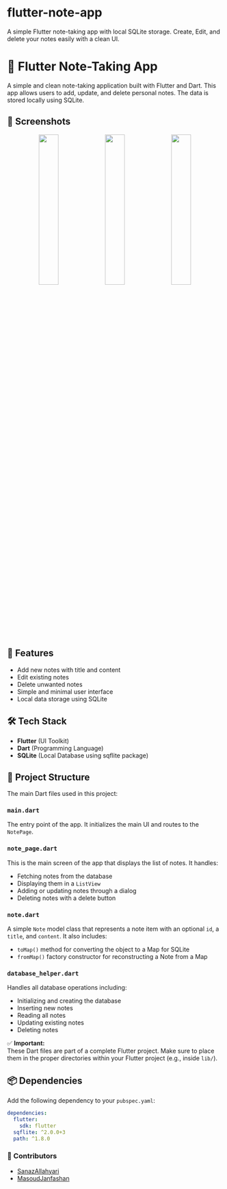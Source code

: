 
# flutter-note-app
A simple Flutter note-taking app with local SQLite storage. Create, Edit, and delete your notes easily with a clean UI.

# 📝 Flutter Note-Taking App

A simple and clean note-taking application built with Flutter and Dart. This app allows users to add, update, and delete personal notes. The data is stored locally using SQLite.

## 🧪 Screenshots

<p align="center">
  <img src="https://github.com/user-attachments/assets/b88db8da-dd1d-4d47-8ebb-9ff2e1a3c5d7" width="30%">
  <img src="https://github.com/user-attachments/assets/37bfeb17-9ec1-4b01-8a00-a807ab4aeb9f" width="30%">
  <img src="https://github.com/user-attachments/assets/6612c714-3f74-4589-96b5-3d9724153dc4" width="30%">
</p>



## 📱 Features

- Add new notes with title and content
- Edit existing notes
- Delete unwanted notes
- Simple and minimal user interface
- Local data storage using SQLite

## 🛠️ Tech Stack

- **Flutter** (UI Toolkit)
- **Dart** (Programming Language)
- **SQLite** (Local Database using sqflite package)

## 📁 Project Structure

The main Dart files used in this project:

### `main.dart`

The entry point of the app. It initializes the main UI and routes to the `NotePage`.

### `note_page.dart`

This is the main screen of the app that displays the list of notes. It handles:
- Fetching notes from the database
- Displaying them in a `ListView`
- Adding or updating notes through a dialog
- Deleting notes with a delete button

### `note.dart`

A simple `Note` model class that represents a note item with an optional `id`, a `title`, and `content`. It also includes:
- `toMap()` method for converting the object to a Map for SQLite
- `fromMap()` factory constructor for reconstructing a Note from a Map

### `database_helper.dart`

Handles all database operations including:
- Initializing and creating the database
- Inserting new notes
- Reading all notes
- Updating existing notes
- Deleting notes

✅ **Important:**  
These Dart files are part of a complete Flutter project. Make sure to place them in the proper directories within your Flutter project (e.g., inside `lib/`).

## 📦 Dependencies

Add the following dependency to your `pubspec.yaml`:

```yaml
dependencies:
  flutter:
    sdk: flutter
  sqflite: ^2.0.0+3
  path: ^1.8.0
```
### 🤝 Contributors
- [SanazAllahyari](https://github.com/Sanaz-all)
- [MasoudJanfashan](https://github.com/MasoudJanfashan)
